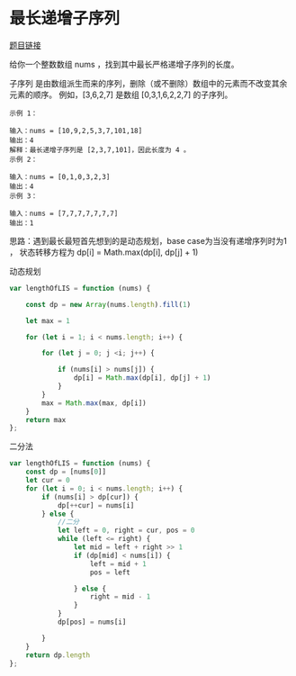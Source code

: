 # 最长递增子序列
<a href="https://leetcode-cn.com/problems/longest-increasing-subsequence/" target="_blank">题目链接</a>

给你一个整数数组 nums ，找到其中最长严格递增子序列的长度。

子序列 是由数组派生而来的序列，删除（或不删除）数组中的元素而不改变其余元素的顺序。
例如，[3,6,2,7] 是数组 [0,3,1,6,2,2,7] 的子序列。



```
示例 1：

输入：nums = [10,9,2,5,3,7,101,18]
输出：4
解释：最长递增子序列是 [2,3,7,101]，因此长度为 4 。
示例 2：

输入：nums = [0,1,0,3,2,3]
输出：4
示例 3：

输入：nums = [7,7,7,7,7,7,7]
输出：1

```
思路：遇到最长最短首先想到的是动态规划，base case为当没有递增序列时为1 ，
状态转移方程为 dp[i] = Math.max(dp[i], dp[j] + 1)

动态规划

```js
var lengthOfLIS = function (nums) {

    const dp = new Array(nums.length).fill(1)

    let max = 1

    for (let i = 1; i < nums.length; i++) {

        for (let j = 0; j <i; j++) {

            if (nums[i] > nums[j]) {
                dp[i] = Math.max(dp[i], dp[j] + 1)
            }
        }
        max = Math.max(max, dp[i])
    }
    return max
};

```

二分法

```js
var lengthOfLIS = function (nums) {
    const dp = [nums[0]]
    let cur = 0
    for (let i = 0; i < nums.length; i++) {
        if (nums[i] > dp[cur]) {
            dp[++cur] = nums[i]
        } else {
            //二分
            let left = 0, right = cur, pos = 0
            while (left <= right) {
                let mid = left + right >> 1
                if (dp[mid] < nums[i]) {
                    left = mid + 1
                    pos = left

                } else {
                    right = mid - 1
                }
            }
            dp[pos] = nums[i]

        }
    }
    return dp.length
};
```